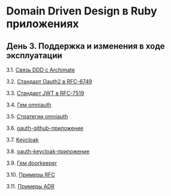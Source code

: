 # Domain Driven Design в Ruby приложениях

## День 3. Поддержка и изменения в ходе эксплуатации

3.1. [Связь DDD с Archimate](https://app.holst.so/share/b/8b57e1a9-7df7-4ddb-989b-e0668030a1c0)

3.2. [Стандарт Oauth2 в RFC-6749](https://datatracker.ietf.org/doc/html/rfc6749)

3.3. [Стандарт JWT в RFC-7519](https://datatracker.ietf.org/doc/html/rfc7519)

3.4. [Гем omniauth](https://github.com/omniauth/omniauth)

3.5. [Стратегии omniauth](https://github.com/omniauth/omniauth/wiki/List-of-Strategies)

3.6. [oauth-github-приложение](oauth-github/README.md)

3.7. [Keycloak](keycloack/readme.md)

3.8. [oauth-keycloak-приложение](oauth-keycloak/README.md)

3.9. [Гем doorkeeper](https://github.com/doorkeeper-gem/doorkeeper)

3.10. [Примеры RFC](rfc/readme.md)

3.11. [Примеры ADR](https://github.com/asyncapi/studio/tree/master/doc/adr)
